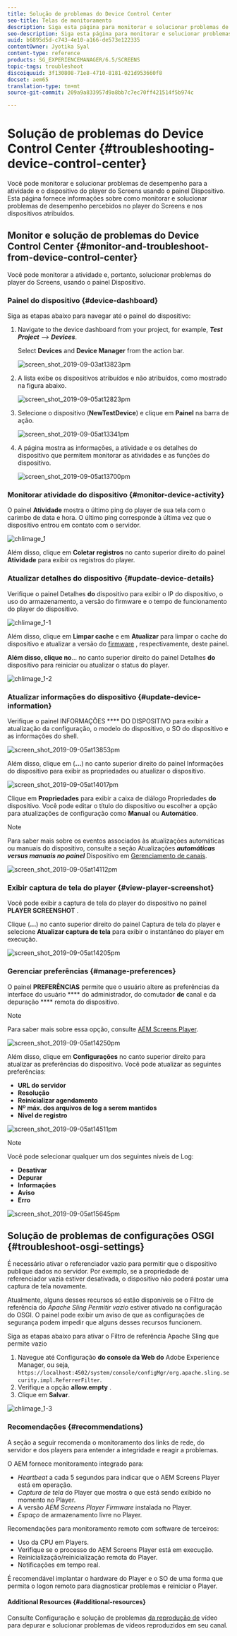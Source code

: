 ```yaml
---
title: Solução de problemas do Device Control Center
seo-title: Telas de monitoramento
description: Siga esta página para monitorar e solucionar problemas de desempenho para a atividade e o dispositivo do player do Screens usando o painel Dispositivo.
seo-description: Siga esta página para monitorar e solucionar problemas de desempenho para a atividade e o dispositivo do player do Screens usando o painel Dispositivo.
uuid: b6895d5d-c743-4e10-a166-de573e122335
contentOwner: Jyotika Syal
content-type: reference
products: SG_EXPERIENCEMANAGER/6.5/SCREENS
topic-tags: troubleshoot
discoiquuid: 3f130808-71e8-4710-8181-021d953660f8
docset: aem65
translation-type: tm+mt
source-git-commit: 209a9a833957d9a8bb7c7ec70ff421514f5b974c

---
```



# Solução de problemas do Device Control Center {#troubleshooting-device-control-center}

Você pode monitorar e solucionar problemas de desempenho para a atividade e o dispositivo do player do Screens usando o painel Dispositivo. Esta página fornece informações sobre como monitorar e solucionar problemas de desempenho percebidos no player do Screens e nos dispositivos atribuídos.

## Monitor e solução de problemas do Device Control Center {#monitor-and-troubleshoot-from-device-control-center}

Você pode monitorar a atividade e, portanto, solucionar problemas do player do Screens, usando o painel Dispositivo.

### Painel do dispositivo {#device-dashboard}

Siga as etapas abaixo para navegar até o painel do dispositivo:

1. Navigate to the device dashboard from your project, for example, ***Test Project*** --&gt; ***Devices***.

   Select **Devices** and **Device Manager** from the action bar.

   ![screen_shot_2019-09-03at13823pm](assets/screen_shot_2019-09-03at13823pm.png)

1. A lista exibe os dispositivos atribuídos e não atribuídos, como mostrado na figura abaixo.

   ![screen_shot_2019-09-05at12823pm](assets/screen_shot_2019-09-05at12823pm.png)

1. Selecione o dispositivo (**NewTestDevice**) e clique em **Painel** na barra de ação.

   ![screen_shot_2019-09-05at13341pm](assets/screen_shot_2019-09-05at13341pm.png)

1. A página mostra as informações, a atividade e os detalhes do dispositivo que permitem monitorar as atividades e as funções do dispositivo.

   ![screen_shot_2019-09-05at13700pm](assets/screen_shot_2019-09-05at13700pm.png)

### Monitorar atividade do dispositivo {#monitor-device-activity}

O painel **Atividade** mostra o último ping do player de sua tela com o carimbo de data e hora. O último ping corresponde à última vez que o dispositivo entrou em contato com o servidor.

![chlimage_1](assets/chlimage_1.png)

Além disso, clique em **Coletar registros** no canto superior direito do painel **Atividade** para exibir os registros do player.

### Atualizar detalhes do dispositivo {#update-device-details}

Verifique o painel Detalhes **do** dispositivo para exibir o IP do dispositivo, o uso do armazenamento, a versão do firmware e o tempo de funcionamento do player do dispositivo.

![chlimage_1-1](assets/chlimage_1-1.png)

Além disso, clique em **Limpar cache** e em **Atualizar** para limpar o cache do dispositivo e atualizar a versão do [firmware](screens-glossary.md) , respectivamente, deste painel.

**Além disso, clique no**... no canto superior direito do painel Detalhes **do** dispositivo para reiniciar ou atualizar o status do player.

![chlimage_1-2](assets/chlimage_1-2.png)

### Atualizar informações do dispositivo {#update-device-information}

Verifique o painel INFORMAÇÕES **** DO DISPOSITIVO para exibir a atualização da configuração, o modelo do dispositivo, o SO do dispositivo e as informações do shell.

![screen_shot_2019-09-05at13853pm](assets/screen_shot_2019-09-05at13853pm.png)

Além disso, clique em (**...**) no canto superior direito do painel Informações do dispositivo para exibir as propriedades ou atualizar o dispositivo.

![screen_shot_2019-09-05at14017pm](assets/screen_shot_2019-09-05at14017pm.png)

Clique em **Propriedades** para exibir a caixa de diálogo Propriedades **do** dispositivo. Você pode editar o título do dispositivo ou escolher a opção para atualizações de configuração como **Manual** ou **Automático**.

>[!NOTE]
>
>Para saber mais sobre os eventos associados às atualizações automáticas ou manuais do dispositivo, consulte a seção Atualizações ***automáticas versus manuais no painel*** Dispositivo em [Gerenciamento de canais](managing-channels.md).

![screen_shot_2019-09-05at14112pm](assets/screen_shot_2019-09-05at14112pm.png)

### Exibir captura de tela do player {#view-player-screenshot}

Você pode exibir a captura de tela do player do dispositivo no painel **PLAYER SCREENSHOT** .

Clique (**...**) no canto superior direito do painel Captura de tela do player e selecione **Atualizar captura de tela** para exibir o instantâneo do player em execução.

![screen_shot_2019-09-05at14205pm](assets/screen_shot_2019-09-05at14205pm.png)

### Gerenciar preferências {#manage-preferences}

O painel **PREFERÊNCIAS** permite que o usuário altere as preferências da interface do usuário **** do administrador, do comutador **de** canal e da depuração **** remota do dispositivo.

>[!NOTE]
>
>Para saber mais sobre essa opção, consulte [AEM Screens Player](working-with-screens-player.md).

![screen_shot_2019-09-05at14250pm](assets/screen_shot_2019-09-05at14250pm.png)

Além disso, clique em **Configurações** no canto superior direito para atualizar as preferências do dispositivo. Você pode atualizar as seguintes preferências:

* **URL do servidor**
* **Resolução**
* **Reinicializar agendamento**
* **Nº máx. dos arquivos de log a serem mantidos**
* **Nível de registro**

![screen_shot_2019-09-05at14511pm](assets/screen_shot_2019-09-05at14511pm.png)

>[!NOTE]
>
>Você pode selecionar qualquer um dos seguintes níveis de Log:
>
>* **Desativar**
>* **Depurar**
>* **Informações**
>* **Aviso**
>* **Erro**
>



![screen_shot_2019-09-05at15645pm](assets/screen_shot_2019-09-05at15645pm.png)

## Solução de problemas de configurações OSGI {#troubleshoot-osgi-settings}

É necessário ativar o referenciador vazio para permitir que o dispositivo publique dados no servidor. Por exemplo, se a propriedade de referenciador vazia estiver desativada, o dispositivo não poderá postar uma captura de tela novamente.

Atualmente, alguns desses recursos só estão disponíveis se o Filtro de referência do *Apache Sling Permitir vazio* estiver ativado na configuração do OSGI. O painel pode exibir um aviso de que as configurações de segurança podem impedir que alguns desses recursos funcionem.

Siga as etapas abaixo para ativar o Filtro de referência Apache Sling que permite vazio

1. Navegue até Configuração **do console da Web do** Adobe Experience Manager, ou seja, `https://localhost:4502/system/console/configMgr/org.apache.sling.security.impl.ReferrerFilter`.
1. Verifique a opção **allow.empty** .
1. Clique em **Salvar**.

![chlimage_1-3](assets/chlimage_1-3.png)

### Recomendações {#recommendations}

A seção a seguir recomenda o monitoramento dos links de rede, do servidor e dos players para entender a integridade e reagir a problemas.

O AEM fornece monitoramento integrado para:

* *Heartbeat* a cada 5 segundos para indicar que o AEM Screens Player está em operação.
* *Captura de tela* do Player que mostra o que está sendo exibido no momento no Player.
* A versão *AEM Screens Player Firmware* instalada no Player.
* *Espaço* de armazenamento livre no Player.

Recomendações para monitoramento remoto com software de terceiros:

* Uso da CPU em Players.
* Verifique se o processo do AEM Screens Player está em execução.
* Reinicialização/reinicialização remota do Player.
* Notificações em tempo real.

É recomendável implantar o hardware do Player e o SO de uma forma que permita o logon remoto para diagnosticar problemas e reiniciar o Player.

#### Additional Resources {#additional-resources}

Consulte Configuração e solução de problemas [da reprodução de](troubleshoot-videos.md) vídeo para depurar e solucionar problemas de vídeos reproduzidos em seu canal.
